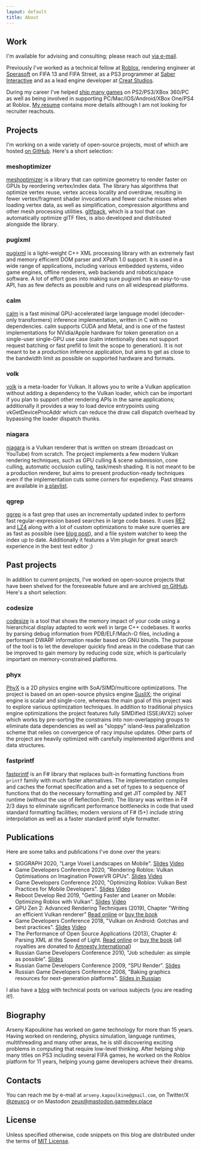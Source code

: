 ```yaml
---
layout: default
title: About
---
```

## Work

I'm available for advising and consulting; please reach out [via e-mail](mailto:arseny.kapoulkine@gmail.com).

Previously I've worked as a technical fellow at [Roblox](https://corp.roblox.com/), rendering engineer at [Sperasoft](https://sperasoft.com/) on FIFA 13 and FIFA Street, as a PS3 programmer at [Saber Interactive](https://saber.games/) and as a lead engine developer at [Creat Studios](https://en.wikipedia.org/wiki/List_of_games_developed_by_Creat_Studios).

During my career I’ve helped [ship many games](https://www.mobygames.com/person/360714/arseny-kapoulkine/) on PS2/PS3/XBox 360/PC as well as being involved in supporting PC/Mac/iOS/Android/XBox One/PS4 at Roblox. [My resume](/resume/) contains more details although I am not looking for recruiter reachouts.

## Projects

I'm working on a wide variety of open-source projects, most of which are hosted [on GitHub](https://github.com/zeux/). Here's a short selection:

### meshoptimizer

[meshoptimizer](https://github.com/zeux/meshoptimizer) is a library that can optimize geometry to render faster on GPUs by reordering vertex/index data. The library has algorithms that optimize vertex reuse, vertex access locality and overdraw, resulting in fewer vertex/fragment shader invocations and fewer cache misses when loading vertex data, as well as simplification, compression algorithms and other mesh processing utilities. [gltfpack](https://github.com/zeux/meshoptimizer/tree/master/gltf#readme), which is a tool that can automatically optimize glTF files, is also developed and distributed alongside the library.

### pugixml

[pugixml](https://pugixml.org/) is a light-weight C++ XML processing library with an extremely fast and memory efficient DOM parser and XPath 1.0 support. It is used in a wide range of applications, including various embedded systems, video game engines, offline renderers, web backends and robotics/space software. A lot of effort goes into making sure pugixml has an easy-to-use API, has as few defects as possible and runs on all widespread platforms.

### calm

[calm](https://github.com/zeux/calm) is a fast minimal GPU-accelerated large language model (decoder-only transformers) inference implementation, written in C with no dependencies. calm supports CUDA and Metal, and is one of the fastest implementations for NVidia/Apple hardware for token generation on a single-user single-GPU use case (calm intentionally does not support request batching or fast prefill to limit the scope to generation). It is not meant to be a production inference application, but aims to get as close to the bandwidth limit as possible on supported hardware and formats.

### volk

[volk](https://github.com/zeux/volk) is a meta-loader for Vulkan. It allows you to write a Vulkan application without adding a dependency to the Vulkan loader, which can be important if you plan to support other rendering APIs in the same applications; additionally it provides a way to load device entrypoints using vkGetDeviceProcAddr which can reduce the draw call dispatch overhead by bypassing the loader dispatch thunks.

### niagara

[niagara](https://github.com/zeux/niagara) is a Vulkan renderer that is written on stream (broadcast on YouTube) from scratch. The project implements a few modern Vulkan rendering techniques, such as GPU culling & scene submission, cone culling, automatic occlusion culling, task/mesh shading. It is not meant to be a production renderer, but aims to present production-ready techniques even if the implementation cuts some corners for expediency. Past streams are available in [a playlist](https://www.youtube.com/playlist?list=PL0JVLUVCkk-l7CWCn3-cdftR0oajugYvd).

### qgrep

[qgrep](https://github.com/zeux/qgrep) is a fast grep that uses an incrementally updated index to perform fast regular-expression based searches in large code bases. It uses [RE2](https://github.com/google/re2) and [LZ4](https://github.com/lz4/lz4) along with a lot of custom optimizations to make sure queries are as fast as possible (see [blog post](https://zeux.io/2019/04/20/qgrep-internals/)), and a file system watcher to keep the index up to date. Additionally it features a Vim plugin for great search experience in the best text editor ;)

## Past projects

In addition to current projects, I've worked on open-source projects that have been shelved for the foreseeable future and are archived [on GitHub](https://github.com/zeux?tab=repositories&type=archived). Here's a short selection:

### codesize

[codesize](https://github.com/zeux/codesize) is a tool that shows the memory impact of your code using a hierarchical display adapted to work well in large C++ codebases. It works by parsing debug information from PDB/ELF/Mach-O files, including a performant DWARF information reader based on GNU binutils. The purpose of the tool is to let the developer quickly find areas in the codebase that can be improved to gain memory by reducing code size, which is particularly important on memory-constrained platforms.

### phyx

[PhyX](https://github.com/zeux/phyx) is a 2D physics engine with SoA/SIMD/multicore optimizations. The project is based on an open-source physics engine [SusliX](https://github.com/MrSmile/SusliX-Lite); the original engine is scalar and single-core, whereas the main goal of this project was to explore various optimization techniques. In addition to traditional physics engine optimizations the project features fully SIMDified (SSE/AVX2) solver which works by pre-sorting the constrains into non-overlapping groups to eliminate data dependencies as well as "sloppy" island-less parallelization scheme that relies on convergence of racy impulse updates. Other parts of the project are heavily optimized with carefully implemented algorithms and data structures.

### fastprintf

[fastprintf](https://github.com/zeux/fastprintf) is an F# library that replaces built-in formatting functions from `printf` family with much faster alternatives. The implementation compiles and caches the format specification and a set of types to a sequence of
functions that do the necessary formatting and get JIT compiled by .NET runtime (without the use of Reflection.Emit). The library was written in F# 2/3 days to eliminate significant performance bottlenecks in code that used standard formatting facilities; modern versions of F# (5+) include string interpolation as well as a faster standard printf style formatter.

## Publications

Here are some talks and publications I've done over the years:

* SIGGRAPH 2020, "Large Voxel Landscapes on Mobile". [Slides](/data/siggraph2020.pdf) [Video](https://www.youtube.com/watch?v=LktNeVkofKU)
* Game Developers Conference 2020, "Rendering Roblox: Vulkan Optimisations on Imagination PowerVR GPUs". [Slides](/data/gdc2020_pvr.pdf) [Video](https://www.gdcvault.com/play/1026753/Rendering-Roblox-Vulkan-Optimisations-on)
* Game Developers Conference 2020, "Optimizing Roblox: Vulkan Best Practices for Mobile Developers". [Slides](/data/gdc2020_arm.pdf) [Video](https://www.youtube.com/watch?v=BXlo09Kbp2k)
* Reboot Develop Red 2019, "Getting Faster and Leaner on Mobile: Optimizing Roblox with Vulkan". [Slides](/data/reboot2019.pdf) [Video](https://www.youtube.com/watch?v=hPW5ckkqiqA)
* GPU Zen 2: Advanced Rendering Techniques (2019), Chapter "Writing an efficient Vulkan renderer" [Read online](/2020/02/27/writing-an-efficient-vulkan-renderer/) or [buy the book](https://www.amazon.com/GPU-Zen-Advanced-Rendering-Techniques/dp/179758314X)
* Game Developers Conference 2018, "Vulkan on Android: Gotchas and best practices". [Slides](/data/gdc2018.pdf) [Video](https://www.youtube.com/watch?v=Aeo62YzofGc)
* The Performance of Open Source Applications (2013), Chapter 4: Parsing XML at the Speed of Light. [Read online](https://aosabook.org/en/posa/parsing-xml-at-the-speed-of-light.html) or [buy the book](https://aosabook.org/en/buy.html#posa) (all royalties are donated to [Amnesty International](https://www.amnesty.org/))
* Russian Game Developers Conference 2010, "Job scheduler: as simple as possible". [Slides](/data/kri2010_en.pdf)
* Russian Game Developers Conference 2009, "SPU Render". [Slides](/data/kri2009_en.pdf)
* Russian Game Developers Conference 2008, "Baking graphics resources for next-generation platforms". [Slides in Russian](/data/kri2008.pdf)

I also have a [blog](https://zeux.io) with technical posts on various subjects (you are reading it!).

## Biography

Arseny Kapoulkine has worked on game technology for more than 15 years. Having worked on rendering, physics simulation, language runtimes, multithreading and many other areas, he is still discovering exciting problems in computing that require low-level thinking. After helping ship many titles on PS3 including several FIFA games, he worked on the Roblox platform for 11 years, helping young game developers achieve their dreams.

## Contacts

You can reach me by e-mail at `arseny.kapoulkine@gmail.com`, on Twitter/X [@zeuxcg](https://twitter.com/zeuxcg) or on Mastodon [zeux@mastodon.gamedev.place](https://mastodon.gamedev.place/@zeux)

## License

Unless specified otherwise, code snippets on this blog are distributed under the terms of [MIT License](https://opensource.org/licenses/MIT).
